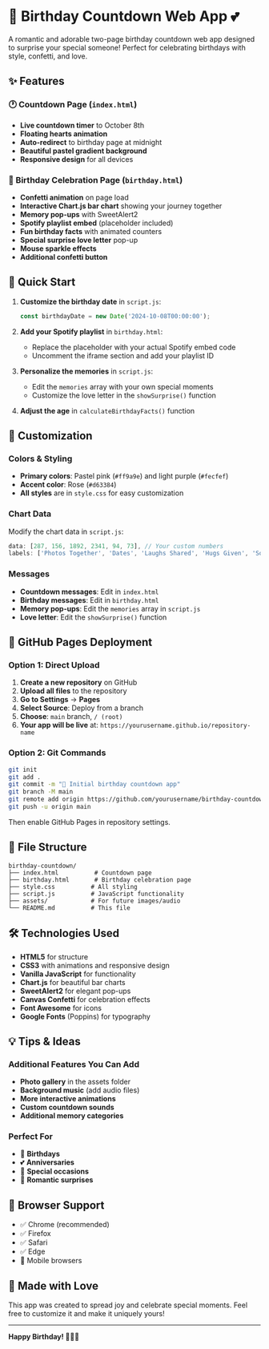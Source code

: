 # 🎂 Birthday Countdown Web App 💕

A romantic and adorable two-page birthday countdown web app designed to surprise your special someone! Perfect for celebrating birthdays with style, confetti, and love.

## ✨ Features

### 🕐 Countdown Page (`index.html`)
- **Live countdown timer** to October 8th
- **Floating hearts animation** 
- **Auto-redirect** to birthday page at midnight
- **Beautiful pastel gradient background**
- **Responsive design** for all devices

### 🎉 Birthday Celebration Page (`birthday.html`)
- **Confetti animation** on page load
- **Interactive Chart.js bar chart** showing your journey together
- **Memory pop-ups** with SweetAlert2 
- **Spotify playlist embed** (placeholder included)
- **Fun birthday facts** with animated counters
- **Special surprise love letter** pop-up
- **Mouse sparkle effects**
- **Additional confetti button**

## 🚀 Quick Start

1. **Customize the birthday date** in `script.js`:
   ```javascript
   const birthdayDate = new Date('2024-10-08T00:00:00');
   ```

2. **Add your Spotify playlist** in `birthday.html`:
   - Replace the placeholder with your actual Spotify embed code
   - Uncomment the iframe section and add your playlist ID

3. **Personalize the memories** in `script.js`:
   - Edit the `memories` array with your own special moments
   - Customize the love letter in the `showSurprise()` function

4. **Adjust the age** in `calculateBirthdayFacts()` function

## 🎨 Customization

### Colors & Styling
- **Primary colors**: Pastel pink (`#ff9a9e`) and light purple (`#fecfef`)
- **Accent color**: Rose (`#d63384`)
- **All styles** are in `style.css` for easy customization

### Chart Data
Modify the chart data in `script.js`:
```javascript
data: [287, 156, 1892, 2341, 94, 73], // Your custom numbers
labels: ['Photos Together', 'Dates', 'Laughs Shared', 'Hugs Given', 'Songs Sung', 'Dreams Shared']
```

### Messages
- **Countdown messages**: Edit in `index.html`
- **Birthday messages**: Edit in `birthday.html`  
- **Memory pop-ups**: Edit the `memories` array in `script.js`
- **Love letter**: Edit the `showSurprise()` function

## 📱 GitHub Pages Deployment

### Option 1: Direct Upload
1. **Create a new repository** on GitHub
2. **Upload all files** to the repository
3. **Go to Settings** → **Pages**
4. **Select Source**: Deploy from a branch
5. **Choose**: `main` branch, `/ (root)`
6. **Your app will be live** at: `https://yourusername.github.io/repository-name`

### Option 2: Git Commands
```bash
git init
git add .
git commit -m "🎂 Initial birthday countdown app"
git branch -M main
git remote add origin https://github.com/yourusername/birthday-countdown.git
git push -u origin main
```

Then enable GitHub Pages in repository settings.

## 📁 File Structure

```
birthday-countdown/
├── index.html          # Countdown page
├── birthday.html       # Birthday celebration page  
├── style.css          # All styling
├── script.js          # JavaScript functionality
├── assets/            # For future images/audio
└── README.md          # This file
```

## 🛠️ Technologies Used

- **HTML5** for structure
- **CSS3** with animations and responsive design
- **Vanilla JavaScript** for functionality
- **Chart.js** for beautiful bar charts
- **SweetAlert2** for elegant pop-ups
- **Canvas Confetti** for celebration effects
- **Font Awesome** for icons
- **Google Fonts** (Poppins) for typography

## 💡 Tips & Ideas

### Additional Features You Can Add
- **Photo gallery** in the assets folder
- **Background music** (add audio files)
- **More interactive animations**
- **Custom countdown sounds**
- **Additional memory categories**

### Perfect For
- 🎂 **Birthdays**
- 💕 **Anniversaries** 
- 🎉 **Special occasions**
- 💖 **Romantic surprises**

## 🔧 Browser Support

- ✅ Chrome (recommended)
- ✅ Firefox  
- ✅ Safari
- ✅ Edge
- 📱 Mobile browsers

## 💝 Made with Love

This app was created to spread joy and celebrate special moments. Feel free to customize it and make it uniquely yours!

---

**Happy Birthday! 🎉✨💕** 